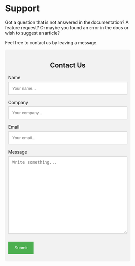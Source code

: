 # Support

Got a question that is not answered in the documentation? A feature request? Or maybe you found
an error in the docs or wish to suggest an article? 

Feel free to contact us by leaving a message.

<div class="container">
<style type="text/css" rel="stylesheet">
* {
  box-sizing: border-box;
}
input[class=contact], textarea {
  width: 100%;
  padding: 12px;
  border: 1px solid #ccc;
  margin-top: 6px;
  margin-bottom: 16px;
  resize: vertical;
}
input[type=submit] {
  background-color: #4CAF50;
  color: white;
  padding: 12px 20px;
  margin-top: 10px;
  border: none;
  cursor: pointer;
}
input[type=submit]:hover {
  background-color: #45a049;
}
.container {
  border-radius: 5px;
  background-color: #f2f2f2;
  padding: 10px;
}
</style>
  <div style="text-align:center">
    <h2>Contact Us</h2>
  </div>
  <div class="row">
    <div class="col">
      <script src="https://www.google.com/recaptcha/api.js" async defer></script>
      <form accept-charset="UTF-8" action="https://usebasin.com/f/da246548b26a" enctype="multipart/form-data" method="POST">
        <label for="name">Name</label>
        <input class="contact" type="text" id="name" name="name" placeholder="Your name...">
        <label for="company">Company</label>
        <input class="contact" type="text" id="company" name="company" placeholder="Your company...">
        <label for="email">Email</label>
        <input class="contact" type="text" id="email" name="email" placeholder="Your email...">
        <label for="message">Message</label>
        <textarea id="message" name="message" placeholder="Write something..." style="height:250px"></textarea>
        <div class="g-recaptcha" data-sitekey="6Lew3SMUAAAAAJ82QoS7gqOTkRI_dhYrFy1f7Sqy"></div>
        <input type="submit" value="Submit">
      </form>
    </div>
  </div>
</div>
